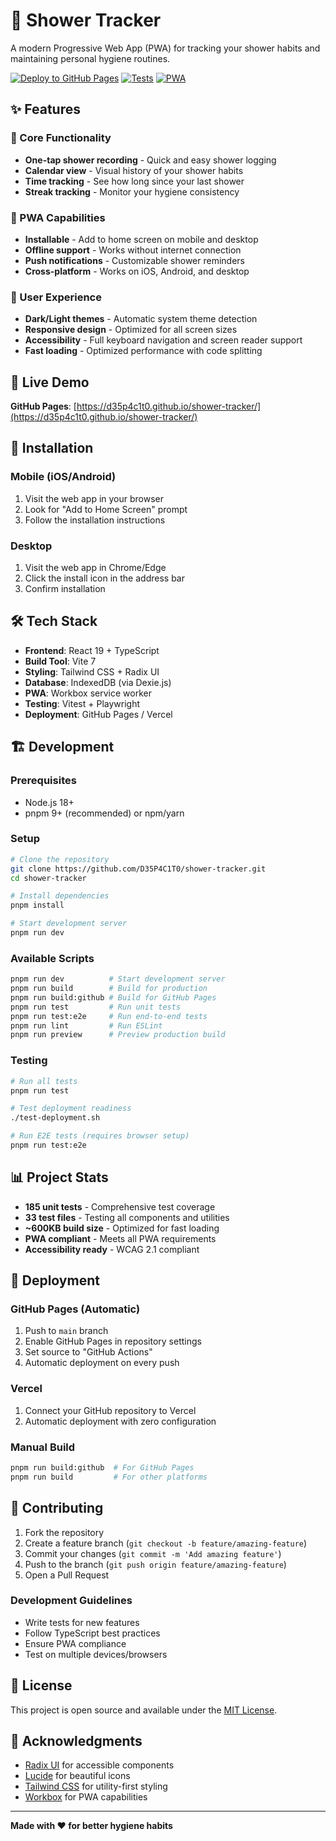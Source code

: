 # 🚿 Shower Tracker

A modern Progressive Web App (PWA) for tracking your shower habits and maintaining personal hygiene routines.

[![Deploy to GitHub Pages](https://github.com/D35P4C1T0/shower-tracker/actions/workflows/deploy-github-pages.yml/badge.svg)](https://github.com/D35P4C1T0/shower-tracker/actions/workflows/deploy-github-pages.yml)
[![Tests](https://img.shields.io/badge/tests-185%20passing-brightgreen)](https://github.com/D35P4C1T0/shower-tracker)
[![PWA](https://img.shields.io/badge/PWA-ready-blue)](https://web.dev/progressive-web-apps/)

## ✨ Features

### 🎯 Core Functionality
- **One-tap shower recording** - Quick and easy shower logging
- **Calendar view** - Visual history of your shower habits
- **Time tracking** - See how long since your last shower
- **Streak tracking** - Monitor your hygiene consistency

### 📱 PWA Capabilities
- **Installable** - Add to home screen on mobile and desktop
- **Offline support** - Works without internet connection
- **Push notifications** - Customizable shower reminders
- **Cross-platform** - Works on iOS, Android, and desktop

### 🎨 User Experience
- **Dark/Light themes** - Automatic system theme detection
- **Responsive design** - Optimized for all screen sizes
- **Accessibility** - Full keyboard navigation and screen reader support
- **Fast loading** - Optimized performance with code splitting

## 🚀 Live Demo

**GitHub Pages**: [https://d35p4c1t0.github.io/shower-tracker/](https://d35p4c1t0.github.io/shower-tracker/)

## 📱 Installation

### Mobile (iOS/Android)
1. Visit the web app in your browser
2. Look for "Add to Home Screen" prompt
3. Follow the installation instructions

### Desktop
1. Visit the web app in Chrome/Edge
2. Click the install icon in the address bar
3. Confirm installation

## 🛠️ Tech Stack

- **Frontend**: React 19 + TypeScript
- **Build Tool**: Vite 7
- **Styling**: Tailwind CSS + Radix UI
- **Database**: IndexedDB (via Dexie.js)
- **PWA**: Workbox service worker
- **Testing**: Vitest + Playwright
- **Deployment**: GitHub Pages / Vercel

## 🏗️ Development

### Prerequisites
- Node.js 18+ 
- pnpm 9+ (recommended) or npm/yarn

### Setup
```bash
# Clone the repository
git clone https://github.com/D35P4C1T0/shower-tracker.git
cd shower-tracker

# Install dependencies
pnpm install

# Start development server
pnpm run dev
```

### Available Scripts
```bash
pnpm run dev          # Start development server
pnpm run build        # Build for production
pnpm run build:github # Build for GitHub Pages
pnpm run test         # Run unit tests
pnpm run test:e2e     # Run end-to-end tests
pnpm run lint         # Run ESLint
pnpm run preview      # Preview production build
```

### Testing
```bash
# Run all tests
pnpm run test

# Test deployment readiness
./test-deployment.sh

# Run E2E tests (requires browser setup)
pnpm run test:e2e
```

## 📊 Project Stats

- **185 unit tests** - Comprehensive test coverage
- **33 test files** - Testing all components and utilities
- **~600KB build size** - Optimized for fast loading
- **PWA compliant** - Meets all PWA requirements
- **Accessibility ready** - WCAG 2.1 compliant

## 🚀 Deployment

### GitHub Pages (Automatic)
1. Push to `main` branch
2. Enable GitHub Pages in repository settings
3. Set source to "GitHub Actions"
4. Automatic deployment on every push

### Vercel
1. Connect your GitHub repository to Vercel
2. Automatic deployment with zero configuration

### Manual Build
```bash
pnpm run build:github  # For GitHub Pages
pnpm run build         # For other platforms
```

## 🤝 Contributing

1. Fork the repository
2. Create a feature branch (`git checkout -b feature/amazing-feature`)
3. Commit your changes (`git commit -m 'Add amazing feature'`)
4. Push to the branch (`git push origin feature/amazing-feature`)
5. Open a Pull Request

### Development Guidelines
- Write tests for new features
- Follow TypeScript best practices
- Ensure PWA compliance
- Test on multiple devices/browsers

## 📝 License

This project is open source and available under the [MIT License](LICENSE).

## 🙏 Acknowledgments

- [Radix UI](https://www.radix-ui.com/) for accessible components
- [Lucide](https://lucide.dev/) for beautiful icons
- [Tailwind CSS](https://tailwindcss.com/) for utility-first styling
- [Workbox](https://developers.google.com/web/tools/workbox) for PWA capabilities

---

**Made with ❤️ for better hygiene habits**